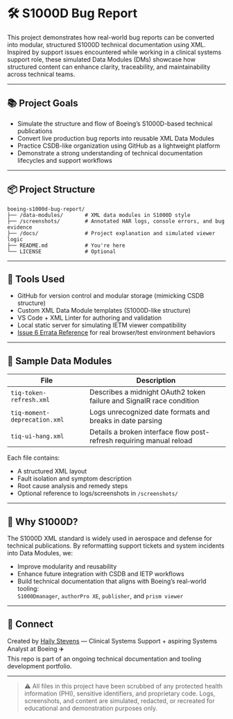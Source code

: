 # 🛠️ S1000D Bug Report

This project demonstrates how real-world bug reports can be converted into modular, structured S1000D technical documentation using XML. Inspired by support issues encountered while working in a clinical systems support role, these simulated Data Modules (DMs) showcase how structured content can enhance clarity, traceability, and maintainability across technical teams.

---

## 📚 Project Goals

- Simulate the structure and flow of Boeing’s S1000D-based technical publications  
- Convert live production bug reports into reusable XML Data Modules  
- Practice CSDB-like organization using GitHub as a lightweight platform  
- Demonstrate a strong understanding of technical documentation lifecycles and support workflows

---

## 📦 Project Structure

```
boeing-s1000d-bug-report/
├── /data-modules/       # XML data modules in S1000D style
├── /screenshots/        # Annotated HAR logs, console errors, and bug evidence
├── /docs/               # Project explanation and simulated viewer logic
├── README.md            # You're here
└── LICENSE              # Optional
```

---

## 🔧 Tools Used

- GitHub for version control and modular storage (mimicking CSDB structure)  
- Custom XML Data Module templates (S1000D-like structure)  
- VS Code + XML Linter for authoring and validation  
- Local static server for simulating IETM viewer compatibility  
- [Issue 6 Errata Reference](https://www.s1000d.org/) for real browser/test environment behaviors

---

## 📁 Sample Data Modules

| File                        | Description                                                                 |
|----------------------------|-----------------------------------------------------------------------------|
| `tiq-token-refresh.xml`     | Describes a midnight OAuth2 token failure and SignalR race condition        |
| `tiq-moment-deprecation.xml`| Logs unrecognized date formats and breaks in date parsing                   |
| `tiq-ui-hang.xml`           | Details a broken interface flow post-refresh requiring manual reload        |

Each file contains:
- A structured XML layout  
- Fault isolation and symptom description  
- Root cause analysis and remedy steps  
- Optional reference to logs/screenshots in `/screenshots/`

---

## 🧠 Why S1000D?

The S1000D XML standard is widely used in aerospace and defense for technical publications. By reformatting support tickets and system incidents into Data Modules, we:
- Improve modularity and reusability  
- Enhance future integration with CSDB and IETP workflows  
- Build technical documentation that aligns with Boeing’s real-world tooling:  
  `S1000Dmanager`, `authorPro XE`, `publisher`, and `prism viewer`

---

## 🔗 Connect

Created by [Haily Stevens](https://github.com/hailystevens) — Clinical Systems Support + aspiring Systems Analyst at Boeing ✈️  
This repo is part of an ongoing technical documentation and tooling development portfolio.

---

> ⚠️ All files in this project have been scrubbed of any protected health information (PHI), sensitive identifiers, and proprietary code. Logs, screenshots, and content are simulated, redacted, or recreated for educational and demonstration purposes only.

